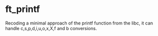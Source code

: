 # ft_printf


Recoding a minimal approach of the printf function from the libc, it can handle c,s,p,d,i,u,o,x,X,f and b conversions.
